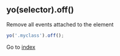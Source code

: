 ## yo(selector).off() 

Remove all events attached to the element

```javascript
yo('.myclass').off();
```


Go to [index](index.md)